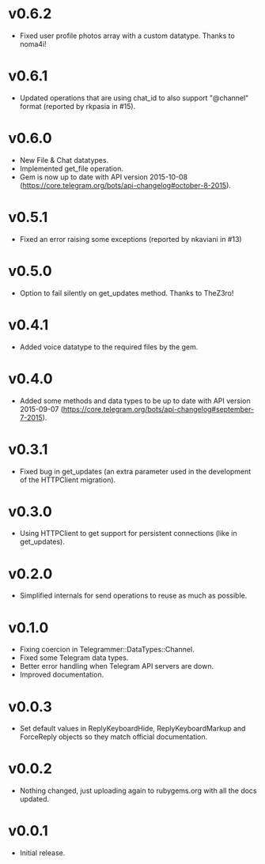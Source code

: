 v0.6.2
======

* Fixed user profile photos array with a custom datatype. Thanks to noma4i!

v0.6.1
======

* Updated operations that are using chat_id to also support "@channel" format (reported by rkpasia in #15).

v0.6.0
======

* New File & Chat datatypes.
* Implemented get_file operation.
* Gem is now up to date with API version 2015-10-08 (https://core.telegram.org/bots/api-changelog#october-8-2015).

v0.5.1
======

* Fixed an error raising some exceptions (reported by nkaviani in #13)

v0.5.0
======

* Option to fail silently on get_updates method. Thanks to TheZ3ro!

v0.4.1
======

* Added voice datatype to the required files by the gem.

v0.4.0
======

* Added some methods and data types to be up to date with API version 2015-09-07 (https://core.telegram.org/bots/api-changelog#september-7-2015).

v0.3.1
======

* Fixed bug in get_updates (an extra parameter used in the development of the HTTPClient migration).

v0.3.0
======

* Using HTTPClient to get support for persistent connections (like in get_updates).

v0.2.0
======

* Simplified internals for send operations to reuse as much as possible.

v0.1.0
======

* Fixing coercion in Telegrammer::DataTypes::Channel.
* Fixed some Telegram data types.
* Better error handling when Telegram API servers are down.
* Improved documentation.

v0.0.3
======

* Set default values in ReplyKeyboardHide, ReplyKeyboardMarkup and ForceReply objects so they match official documentation.

v0.0.2
======

* Nothing changed, just uploading again to rubygems.org with all the docs updated.

v0.0.1
======

* Initial release.
